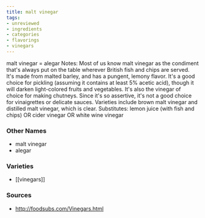 ```yaml
---
title: malt vinegar
tags:
- unreviewed
- ingredients
- categories
- flavorings
- vinegars
---
```

malt vinegar = alegar Notes: Most of us know malt vinegar as the condiment that's always put on the table wherever British fish and chips are served. It's made from malted barley, and has a pungent, lemony flavor. It's a good choice for pickling (assuming it contains at least 5% acetic acid), though it will darken light-colored fruits and vegetables. It's also the vinegar of choice for making chutneys. Since it's so assertive, it's not a good choice for vinaigrettes or delicate sauces. Varieties include brown malt vinegar and distilled malt vinegar, which is clear. Substitutes: lemon juice (with fish and chips) OR cider vinegar OR white wine vinegar

### Other Names

* malt vinegar
* alegar

### Varieties

* [[vinegars]]

### Sources
* http://foodsubs.com/Vinegars.html
